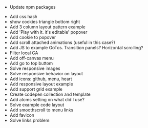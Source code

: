 
- Update npm packages

* Add css hash
* show cookies triangle bottom right
* Add 3 column layout pattern example
* Add 'Play with it. it's editable' popover
* Add cookie to popover
* Add scroll attached animations (useful in this case?)
* Add JS to example GoTos. Transition panels? Horizontal scrolling?
* Filter local GA
* Add off-canvas menu
* Add go to top buttom
* Solve responsive images
* Solve responsive behavior on layout
* Add icons: github, menu, heart
* Add responsive layout example
* Add support grid example
* Create codepen collection and template
* Add atoms setting on what did I use?
* Solve example code layout
* Add smoothscroll to menu links
* Add favicon
* Solve links problem
